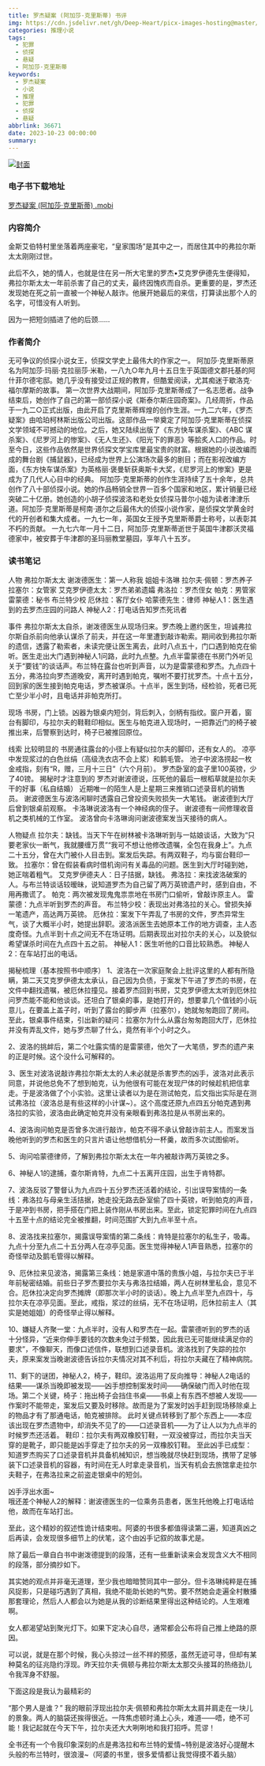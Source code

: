 ```yaml
---
title: 罗杰疑案 (阿加莎·克里斯蒂) 书评
img: https://cdn.jsdelivr.net/gh/Deep-Heart/picx-images-hosting@master/boomments/罗杰疑案.5143tkc9uwo0.webp
categories: 推理小说
tags:
  - 犯罪
  - 侦探
  - 悬疑
  - 阿加莎·克里斯蒂
keywords:
  - 罗杰疑案
  - 小说
  - 推理
  - 犯罪
  - 侦探
  - 悬疑
abbrlink: 36671
date: 2023-10-23 00:00:00
summary:
---
```


[![封面](https://cdn.jsdelivr.net/gh/Deep-Heart/picx-images-hosting@master/boomments/罗杰疑案.5143tkc9uwo0.webp)]()
### 电子书下载地址
[罗杰疑案 (阿加莎·克里斯蒂) .mobi](https://url57.ctfile.com/f/23765157-960584523-401725?p=9554)

### 内容简介
金斯艾伯特村里坐落着两座豪宅，“皇家围场”是其中之一，而居住其中的弗拉尔斯太太刚刚过世。

此后不久，她的情人，也就是住在另一所大宅里的罗杰•艾克罗伊德先生便得知，弗拉尔斯太太一年前杀害了自己的丈夫，最终因愧疚而自杀。更重要的是，罗杰还发现她在死之前一直被一个神秘人敲诈。他展开她最后的来信，打算读出那个人的名字，可惜没有人听到。

因为一把短剑插进了他的后颈……

### 作者简介
无可争议的侦探小说女王，侦探文学史上最伟大的作家之一。    阿加莎·克里斯蒂原名为阿加莎·玛丽·克拉丽莎·米勒，一八九○年九月十五日生于英国德文郡托基的阿什菲尔德宅邸。她几乎没有接受过正规的教育，但酷爱阅读，尤其痴迷于歇洛克·福尔摩斯的故事。    第一次世界大战期间，阿加莎·克里斯蒂成了一名志愿者。战争结束后，她创作了自己的第一部侦探小说《斯泰尔斯庄园奇案》。几经周折，作品于一九二○正式出版，由此开启了克里斯蒂辉煌的创作生涯。一九二六年，《罗杰疑案》由哈珀柯林斯出版公司出版。这部作品一举奠定了阿加莎·克里斯蒂在侦探文学领域不可撼动的地位。之后，她又陆续出版了《东方快车谋杀案》、《ABC 谋杀案》、《尼罗河上的惨案》、《无人生还》、《阳光下的罪恶》等脍炙人口的作品。时至今日，这些作品依然是世界侦探文学宝库里最宝贵的财富。根据她的小说改编而成的舞台剧《捕鼠器》，已经成为世界上公演场次最多的剧目；而在影视改编方面，《东方快车谋杀案》为英格丽·褒曼斩获奥斯卡大奖，《尼罗河上的惨案》更是成为了几代人心目中的经典。    阿加莎·克里斯蒂的创作生涯持续了五十余年，总共创作了八十部侦探小说。她的作品畅销全世界一百多个国家和地区，累计销量已经突破二十亿册。她创造的小胡子侦探波洛和老处女侦探马普尔小姐为读者津津乐道。阿加莎·克里斯蒂是柯南·道尔之后最伟大的侦探小说作家，是侦探文学黄金时代的开创者和集大成者。一九七一年，英国女王授予克里斯蒂爵士称号，以表彰其不朽的贡献。    一九七六年一月十二日，阿加莎·克里斯蒂逝世于英国牛津郡沃灵福德家中，被安葬于牛津郡的圣玛丽教堂墓园，享年八十五岁。

### 读书笔记
人物
弗拉尔斯太太
谢泼德医生：第一人称我
姐姐卡洛琳
拉尔夫·佩顿：罗杰养子
拉塞尔：女管家
艾克罗伊德太太：罗杰弟弟遗孀
弗洛拉：罗杰侄女
帕克：男管家
雷蒙德：秘书
布兰特少校
厄休拉：客厅女仆
哈蒙德先生：律师
神秘人1：医生遇到的去罗杰庄园的问路人
神秘人2：打电话告知罗杰死讯者

事件
弗拉尔斯太太自杀，谢泼德医生从现场归来。罗杰晚上邀约医生，坦诚弗拉尔斯自杀前向他承认谋杀了前夫，并在这一年里遭到敲诈勒索。期间收到弗拉尔斯的遗信，透露了勒索者，未读完便让医生离去，此时八点五十，门口遇到帕克在偷听。医生走出大门遇到神秘人1问路，此时九点整。九点半雷蒙德在书房门外听见关于“要钱”的谈话声。布兰特在露台也听到声音，以为是雷蒙德和罗杰。九点四十五分，弗洛拉向罗杰道晚安，离开时遇到帕克，嘱咐不要打扰罗杰。十点十五分，回到家的医生接到帕克电话，罗杰被谋杀。十点半，医生到场，经检验，死者已死亡至少半小时，且电话并非帕克所打。

现场
书房，门上锁。凶器为银桌内短剑，背后刺入，剑柄有指纹。窗户开着，窗台有脚印，与拉尔夫的鞋鞋印相似。医生与帕克进入现场时，一把靠近门的椅子被推出来，后警察到达时，椅子已被推回原位。

线索
比较明显的
书房通往露台的小径上有疑似拉尔夫的脚印，还有女人的。
凉亭中发现浆过的白色丝绢（高级洗衣店不会上浆）和鹅毛管。
池子中波洛捞起一枚金戒指，刻有“R，赠，三月十三日”（六个月前）。
罗杰卧室的盒子里100英镑，少了40镑。
揭秘时才注意到的
罗杰对谢波德说，压死他的最后一根稻草就是拉尔夫干的好事（私自结婚）
近期唯一的陌生人是上星期三来推销口述录音机的销售员。
谢波德医生与波洛闲聊时透露自己曾投资失败损失一大笔钱。
谢波德到大厅后曾到银桌前观察。
卡洛琳说波洛有一个神经病的侄子。
谢波德有一间修理收音机之类机械的工作室。
波洛曾向卡洛琳询问谢波德案发当天接待的病人。

人物疑点
拉尔夫：缺钱。当天下午在树林被卡洛琳听到与一姑娘谈话，大致为“只要老家伙一断气，我就腰缠万贯”“我可不想让他修改遗嘱，全包在我身上”。九点二十五分，曾在大门被仆人目击到。案发后失踪。有两双鞋子，均与窗台鞋印一致。
拉塞尔：曾在假装看病时借机询问有关毒品的问题。医生到大厅时碰到她，她正喘着粗气。
艾克罗伊德夫人：日子拮据，缺钱。
弗洛拉：来找波洛破案的人。与布兰特谈话较暧昧，说知道罗杰为自己留了两万英镑遗产时，感到自由，不用再撒谎了。
帕克：两次被发现鬼鬼祟祟地在书房门口偷听，曾敲诈原主人。
雷蒙德：九点半听到罗杰的声音。
布兰特少校：表现出对弗洛拉的关心。曾损失掉一笔遗产，高达两万英镑。
厄休拉：案发下午弄乱了书房的文件，罗杰异常生气，谈了大概半小时，她提出辞职。波洛派医生去她原本工作的地方调查，主人态度奇怪。九点半到十点之间无不在场证明。后期表现出对拉尔夫的关心，以及貌似希望谋杀时间在九点四十五之前。
神秘人1：医生听他的口音比较熟悉。
神秘人2：在车站打出的电话。

揭秘梳理（基本按照书中顺序）
1、波洛在一次家庭聚会上批评这里的人都有所隐瞒，第二天艾克罗伊德太太承认，自己因为负债，于案发下午进了罗杰的书房，在文件中翻找遗嘱，被厄休拉撞见。接着罗杰回到书房，艾克罗伊德太太听到厄休拉问罗杰能不能和他谈谈。还坦白了银桌的事，是她打开的，想要拿几个值钱的小玩意儿，在要盖上盖子时，听到了露台的脚步声（拉塞尔），她就匆匆跑回了房间。
至此，银桌事件结束，引出新的疑问：拉塞尔为什么从露台匆匆跑回大厅，厄休拉并没有弄乱文件，她与罗杰聊了什么，竟然有半个小时之久。

2、波洛的挑衅后，第二个吐露实情的是雷蒙德，他欠了一大笔债，罗杰的遗产来的正是时候。这个没什么可解释的。

3、医生对波洛说敲诈弗拉尔斯太太的人未必就是杀害罗杰的凶手，波洛对此表示同意，并说他总免不了想到帕克，认为他很有可能在发现尸体的时候趁机把信拿走。于是波洛做了个小实验。这里让读者以为是在测试帕克，后文指出实际是在测试弗洛拉（波洛总是有些这样的小计谋~）。这个高度还原九点四五分帕克遇到弗洛拉的实验，波洛由此确定帕克并没有亲眼看到弗洛拉是从书房出来的。

4、波洛询问帕克是否曾多次进行敲诈，帕克不得不承认曾敲诈前主人。而案发当晚他听到的罗杰和医生的只言片语让他想借机分一杯羹，故而多次试图偷听。

5、询问哈蒙德律师，了解到弗拉尔斯太太在一年内被敲诈两万英镑之多。

6、神秘人1的逮捕，查尔斯肯特，九点二十五离开庄园，出生于肯特郡。

7、波洛反驳了警督认为九点四十五分罗杰还活着的结论，引出误导案情的一条线：弗洛拉与母亲生活拮据，她走投无路去卧室偷了四十英镑，听到帕克的声音，于是冲到书房，把手搭在门把上装作刚从书房出来。至此，锁定犯罪时间在九点四十五至十点的结论完全被推翻，时间范围扩大到九点半至十点。

8、波洛找来拉塞尔，揭露误导案情的第二条线：肯特是拉塞尔的私生子，吸毒。九点十分至九点二十五分两人在凉亭见面。医生觉得神秘人1声音熟悉，拉塞尔的奇怪举动及鹅毛管得以解释。

9、厄休拉来见波洛，揭露第三条线：她是家道中落的贵族小姐，与拉尔夫已于半年前秘密结婚。前些日子罗杰要拉尔夫与弗洛拉结婚，两人在树林里私会，意见不合。厄休拉决定向罗杰摊牌（即那次半小时的谈话）。晚上九点半至九点四十，与拉尔夫在凉亭见面。至此，戒指，浆过的丝绢，无不在场证明，厄休拉前主人（其实是她姐姐）的奇怪举止得以解释。

10、嫌疑人齐聚一堂：九点半时，没有人和罗杰在一起。雷蒙德听到的罗杰的话十分怪异，“近来你伸手要钱的次数未免过于频繁，因此我已无可能继续满足你的要求”，不像聊天，而像口述信件，联想到口述录音机。波洛找到了失踪的拉尔夫，原来案发当晚谢波德告诉拉尔夫情况对其不利后，将拉尔夫藏在了精神病院。

11、剩下的谜团，神秘人2，椅子，鞋印。波洛运用了反向推导：神秘人2电话的结果——谋杀当晚即被发现——凶手想控制案发时间——确保破门而入时他在现场。第二个关键，椅子：拖出椅子会挡住书桌——书桌上有东西不想被人发现——作案时不能带走，案发后又要及时移除。故而是为了案发时凶手赶到现场移除桌上的物品才有了那通电话，帕克被排除。
此时关键点转移到了那个东西上——本应该出现在罗杰遗物中，却消失不见了的——口述录音机——为了让人以为九点半的时候罗杰还活着。
鞋印：拉尔夫有两双橡胶钉鞋，一双没被穿过，而拉尔夫当天穿的是靴子，即只能是凶手穿走了拉尔夫的另一双橡胶钉鞋。
至此凶手已成型：知道罗杰购买了口述录音机并具备机械知识，想当晚就尽快赶到现场，携带了足够装下口述录音机的容器，有时间在无人时拿走录音机，当天有机会去旅馆拿走拉尔夫鞋子，在弗洛拉来之前盗走银桌中的短剑。

凶手浮出水面~  
哦还差个神秘人2的解释：谢波德医生的一位乘务员患者，医生托他晚上打电话给他，故而在车站打出。

至此，这个精妙的叙述性诡计结束啦。阿婆的书很多都值得读第二遍，知道真凶之后再读，会发现很多细节上的伏笔，这个由凶手记叙的故事尤是。


除了最后一章自白书中谢泼德提到的段落，还有一些重新读来会发现含义大不相同的段落，部分摘抄如下。

其实她的观点并非毫无道理，至少我也暗暗赞同其中一部分。但卡洛琳纯粹是在捕风捉影，只是碰巧遇到了真相，我绝不能助长她的气势。要不然她会走遍全村散播那套理论，然后人人都会以为她是从我的诊断结果里得出这种结论的。人生艰难啊。

女人都渴望站到聚光灯下。如果下定决心自尽，通常都会公布将自己推上绝路的原因。

可以说，就是在那个时候，我心头掠过一丝不祥的预感，虽然无迹可寻，但却有某种莫名的征兆隐约浮现。昨天拉尔夫·佩顿与弗拉尔斯太太那交头接耳的热络劲儿令我浑身不舒服。

下面这段是我认为最精彩的

“那个男人是谁？”
我的眼前浮现出拉尔夫·佩顿和弗拉尔斯太太肩并肩走在一块儿的景象。两人的脑袋还挨得很近。一阵焦虑顿时涌上心头，难道——唔，绝不可能！我记起就在今天下午，拉尔夫还大大咧咧地和我打招呼。荒谬！

全书还有一个令我印象深刻的点是弗洛拉和布兰特的爱情~特别是波洛好心提醒木头般的布兰特时，很浪漫~（阿婆的书里，很多爱情都让我觉得摸不着头脑）
